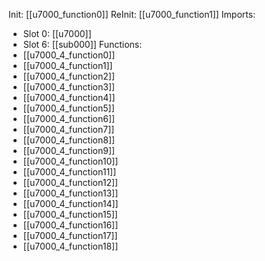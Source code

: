 Init: [[u7000_function0]]
ReInit: [[u7000_function1]]
Imports:
- Slot 0: [[u7000]]
- Slot 6: [[sub000]]
Functions:
- [[u7000_4_function0]]
- [[u7000_4_function1]]
- [[u7000_4_function2]]
- [[u7000_4_function3]]
- [[u7000_4_function4]]
- [[u7000_4_function5]]
- [[u7000_4_function6]]
- [[u7000_4_function7]]
- [[u7000_4_function8]]
- [[u7000_4_function9]]
- [[u7000_4_function10]]
- [[u7000_4_function11]]
- [[u7000_4_function12]]
- [[u7000_4_function13]]
- [[u7000_4_function14]]
- [[u7000_4_function15]]
- [[u7000_4_function16]]
- [[u7000_4_function17]]
- [[u7000_4_function18]]
